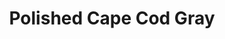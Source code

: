 ---
language: id
layout: product-item
title: Polished Cape Cod Gray
description: Description in &amp; Polished Cape Cod Gray
keyword: keyword in Polished Cape Cod Gray
image: /images/WALL-CAP-Cape-Cod-Gray.jpg
sub-title: Wall Caps
article-1: Height &#58; 12″ <br>Length &#58; 12″ or 24" call for availability <br>Thickness &#58; 1.5″ <br>Color &#58; Battic based with high percentage of grey seashells
title-right: Polished Cape Cod Gray
article-right: Polished Cape Cod Gray
title-2: Polished Cape Cod Gray
article-2: Polished Cape Cod Gray
article-3: Polished Cape Cod Gray
alt-slide1: Polished Cape Cod Gray
alt-slide2: Polished Cape Cod Gray
alt-slide3: Polished Cape Cod Gray
slide1: /images/WALL-CAP-Cape-Cod-Gray.jpg
slide2: /images/WALL-CAP-Cape-Cod-Gray.jpg
slide3: /images/WALL-CAP-Cape-Cod-Gray.jpg
---